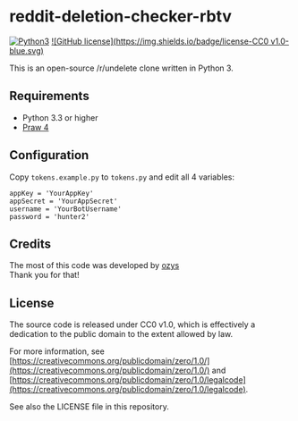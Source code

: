reddit-deletion-checker-rbtv
=======================
[![Python3](https://img.shields.io/badge/python-3.3-blue.svg)](https://github.com/Der-Eddy/reddit-deletion-checker-rocketbeans)
[![GitHub license](https://img.shields.io/badge/license-CC0 v1.0-blue.svg)](https://raw.githubusercontent.com/Der-Eddy/reddit-deletion-checker-rocketbeans/master/LICENSE)

This is an open-source /r/undelete clone written in Python 3.

Requirements
-------------

 - Python 3.3 or higher
 - [Praw 4](https://github.com/praw-dev/praw)


Configuration
-------------
Copy `tokens.example.py` to `tokens.py` and edit all 4 variables:

    appKey = 'YourAppKey'
    appSecret = 'YourAppSecret'
    username = 'YourBotUsername'
    password = 'hunter2'

Credits
-------------

The most of this code was developed by [ozys](https://github.com/ozys/reddit-deletion-checker)  
Thank you for that!

License
-------------

The source code is released under CC0 v1.0, which is effectively a dedication to the public domain to the extent allowed by law.

For more information, see [https://creativecommons.org/publicdomain/zero/1.0/](https://creativecommons.org/publicdomain/zero/1.0/) and [https://creativecommons.org/publicdomain/zero/1.0/legalcode](https://creativecommons.org/publicdomain/zero/1.0/legalcode).

See also the LICENSE file in this repository.
